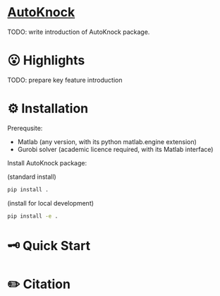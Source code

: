 <h1 align="left"> <a href="">AutoKnock</a></h1>

TODO: write introduction of AutoKnock package.

# 😮 Highlights

TODO: prepare key feature introduction

# ⚙️ Installation

Prerequsite:

- Matlab (any version, with its python matlab.engine extension)
- Gurobi solver (academic licence required, with its Matlab interface)

Install AutoKnock package:

(standard install)
```sh
pip install . 
```

(install for local development)
```sh
pip install -e .
```

# 🗝️ Quick Start



# ✏️ Citation